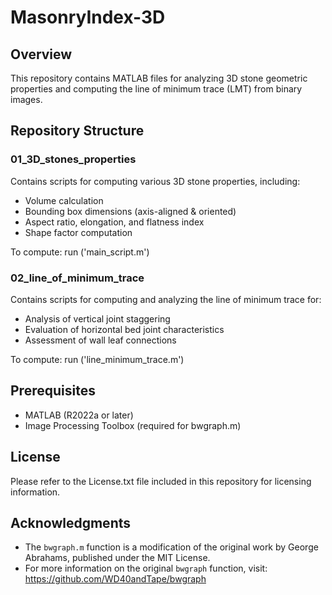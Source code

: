 # MasonryIndex-3D

## Overview
This repository contains MATLAB files for analyzing 3D stone geometric properties and computing the line of minimum trace (LMT) from binary images.

## Repository Structure

### 01_3D_stones_properties
Contains scripts for computing various 3D stone properties, including:
- Volume calculation
- Bounding box dimensions (axis-aligned & oriented)
- Aspect ratio, elongation, and flatness index
- Shape factor computation

To compute:
run ('main_script.m')

### 02_line_of_minimum_trace
Contains scripts for computing and analyzing the line of minimum trace for: 
- Analysis of vertical joint staggering
- Evaluation of horizontal bed joint characteristics
- Assessment of wall leaf connections

To compute:
run ('line_minimum_trace.m')


## Prerequisites
- MATLAB (R2022a or later)
- Image Processing Toolbox (required for bwgraph.m)

## License
Please refer to the License.txt file included in this repository for licensing information.

## Acknowledgments
- The `bwgraph.m` function is a modification of the original work by George Abrahams, published under the MIT License.
- For more information on the original `bwgraph` function, visit: https://github.com/WD40andTape/bwgraph


